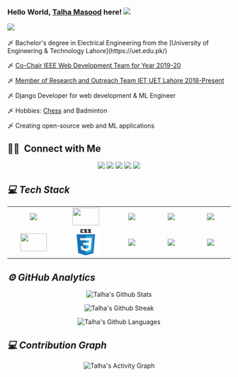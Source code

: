 ### Hello World, [Talha Masood](http://talhamasood.me/) here! <img src="https://user-images.githubusercontent.com/46846821/87522094-a135a000-c69e-11ea-899d-e8093968ef3b.gif" width="24px">

<p align="center">

![](https://komarev.com/ghpvc/?username=talhamasood0000&color=blueviolet&label=Profile+Views)
</p>
 〆  Bachelor's degree in Electrical Engineering from the [University of Engineering & Technology Lahore](https://uet.edu.pk/)

 〆  [Co-Chair IEEE Web Development Team for Year 2019-20](https://www.ieeeuet.org.pk/WebDev-Team.html)

 〆 [Member of Research and Outreach Team IET UET Lahore 2018-Present](https://www.facebook.com/theiet.uet/)

 〆 Django Developer for web development & ML Engineer

 〆 Hobbies: [Chess](https://lichess.org/@/talhamasood0000) and Badminton

 〆 Creating open-source web and ML applications
 
 
## 🤝🏻 &nbsp;Connect with Me

<p align="center">
<a href="https://www.talhamasood.me"><img src="https://img.shields.io/badge/-talhamasood.me-3423A6?style=flat&logo=Google-Chrome&logoColor=white"/></a>
<a href="https://linkedin.com/in/talhamasood0000"><img src="https://img.shields.io/badge/-Talha%20Masood-0077B5?style=flat&logo=Linkedin&logoColor=white"/></a>
<a href="mailto:talhamasood0000@gmail.com"><img src="https://img.shields.io/badge/-talha@talhamasood.me-D14836?style=flat&logo=Gmail&logoColor=white"/></a>
<a href="https://instagram.com/talhamasood000"><img src="https://img.shields.io/badge/-@talhamasood000-E4405F?style=flat&logo=Instagram&logoColor=white"/></a>
<a href="https://twitter.com/talhamasood0000"><img src="https://img.shields.io/badge/-@talhamasood0000-1877F2?style=flat&logo=Twitter&logoColor=white"/></a>


<h2><i>💻 Tech Stack</i></h2>

<table width="100">
<tr>
    <td align='center' width="190">
        <img src="https://github.com/bestofjs/bestofjs-webui/blob/master/public/logos/vscode.svg" width="60">
    </td>
    <td align='center' width="190">
        <img src="https://www.jing.fm/clipimg/full/53-537670_python-png-file-python-logo-png.png"  width="60" height="40">
    </td>
     <td align='center' width="190">
        <img src="https://www.djangoproject.com/m/img/logos/django-logo-negative.png">
    </td>
     <td align='center'>
        <img src="https://upload.wikimedia.org/wikipedia/commons/e/e5/TensorFlow_Logo_with_text.png">
    </td>
     <td align='center' width="190">
        <img src="https://git-scm.com/images/logos/1color-darkbg@2x.png" width="100">
    </td>

</tr>
<tr>
    <td align='center'>
        <img src="https://upload.wikimedia.org/wikipedia/commons/thumb/3/38/HTML5_Badge.svg/600px-HTML5_Badge.svg.png" height="40" width="60">
    </td>
    <td align='center'>
        <img src="https://raw.githubusercontent.com/devicons/devicon/0d6c64dbbf311879f7d563bfc3ccf559f9ed111c/icons/css3/css3-original-wordmark.svg" width="60">
    </td>
     <td align='center'>
        <img src="https://buttercms.com/static/images/tech_banners/Flask.png" >
    </td>
    <td align='center' width="190">
       <img src="https://download.logo.wine/logo/MySQL/MySQL-Logo.wine.png" >
    </td>
    <td align='center'>
        <img src="https://download.logo.wine/logo/Redis/Redis-Logo.wine.png">
    </td>
</tr>
</table>

<h2><i>⚙️ GitHub Analytics</i></h2>
<p align="center">
 
 <img width="400px" src="https://github-readme-stats.vercel.app/api?username=talhamasood0000&theme=tokyonight&show_icons=true&count_private=true&hide_border=true" alt="Talha's Github Stats"/>
 </p>
 <p align="center">
 <img width="400px" src="https://github-readme-streak-stats.herokuapp.com/?user=talhamasood0000&theme=tokyonight&hide_border=true" alt="Talha's Github Streak"/> 
 
</p>

<p align="center">
 <img width="400px" src="https://github-readme-stats-eight-theta.vercel.app/api/top-langs/?username=talhamasood0000&layout=compact&langs_count=8&theme=algolia"
      alt="Talha's Github Languages"/>
 
</p>

<h2><i>💻 Contribution Graph</i></h2>
<p align="center">
<img alt="Talha's Activity Graph" src="https://activity-graph.herokuapp.com/graph?username=talhamasood0000&bg_color=1F222E&color=ffffff&line=f08c2d&point=444040&area=true&hide_border=true" />

</p>
<!--

Here are some ideas to get you started:

- 👯 I’m looking to collaborate on ...
- 🤔 I’m looking for help with ...
- 💬 Ask me about
- 😄 Pronouns: ...
- ⚡ Fun fact: ...
-->
